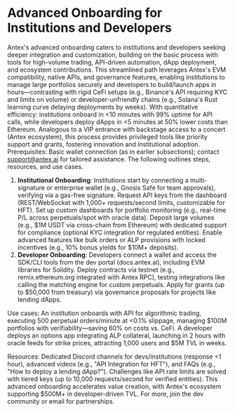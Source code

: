 # Advanced Onboarding for Institutions and Developers

Antex's advanced onboarding caters to institutions and developers seeking deeper integration and customization, building on the basic process with tools for high-volume trading, API-driven automation, dApp deployment, and ecosystem contributions. This streamlined path leverages Antex's EVM compatibility, native APIs, and governance features, enabling institutions to manage large portfolios securely and developers to build/launch apps in hours—contrasting with rigid CeFi setups (e.g., Binance's API requiring KYC and limits on volume) or developer-unfriendly chains (e.g., Solana's Rust learning curve delaying deployments by weeks). With quantitative efficiency: institutions onboard in <10 minutes with 99% uptime for API calls, while developers deploy dApps in <5 minutes at 50% lower costs than Ethereum. Analogous to a VIP entrance with backstage access to a concert (Antex ecosystem), this process provides privileged tools like priority support and grants, fostering innovation and institutional adoption. Prerequisites: Basic wallet connection (as in earlier subsections); contact [support@antex.ai](mailto:support@antex.ai) for tailored assistance. The following outlines steps, resources, and use cases.

1. **Institutional Onboarding**: Institutions start by connecting a multi-signature or enterprise wallet (e.g., Gnosis Safe for team approvals), verifying via a gas-free signature. Request API keys from the dashboard (REST/WebSocket with 1,000+ requests/second limits, customizable for HFT). Set up custom dashboards for portfolio monitoring (e.g., real-time P/L across perpetuals/spot with oracle data). Deposit large volumes (e.g., $1M USDT via cross-chain from Ethereum) with dedicated support for compliance (optional KYC integration for regulated entities). Enable advanced features like bulk orders or ALP provisions with locked incentives (e.g., 10% bonus yields for $10M+ deposits).
2. **Developer Onboarding**: Developers connect a wallet and access the SDK/CLI tools from the dev portal (docs.antex.ai), including EVM libraries for Solidity. Deploy contracts via testnet (e.g., remix.ethereum.org integrated with Antex RPC), testing integrations like calling the matching engine for custom perpetuals. Apply for grants (up to $50,000 from treasury) via governance proposals for projects like lending dApps.

Use cases: An institution onboards with API for algorithmic trading, executing 500 perpetual orders/minute at <0.1% slippage, managing $100M portfolios with verifiability—saving 60% on costs vs. CeFi. A developer deploys an options app integrating ALP collateral, launching in 2 hours with oracle feeds for strike prices, attracting 1,000 users and $5M TVL in weeks.

Resources: Dedicated Discord channels for devs/institutions (response <1 hour), advanced videos (e.g., "API Integration for HFT"), and FAQs (e.g., "How to deploy a lending dApp?"). Challenges like API rate limits are solved with tiered keys (up to 10,000 requests/second for verified entities). This advanced onboarding accelerates value creation, with Antex's ecosystem supporting $500M+ in developer-driven TVL. For more, join the dev community or email for partnerships.
